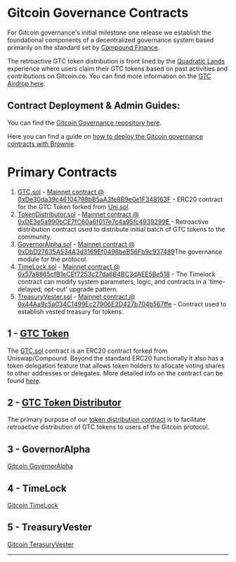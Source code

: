 # Gitcoin Governance Contracts   

For Gitcoin governance's initial milestone one release we establish the foundational components of a decentralized governance system based primarily on the standard set by [Compound Finance](https://github.com/compound-finance/compound-protocol/tree/v2.8.1). 

The retroactive GTC token distribution is front lined by the [Quadratic Lands](https://gitcoin.co/quadraticlands) experience where users claim their GTC tokens based on past activities and contributions on Gitcoin.co. You can find more information on the [GTC Airdrop here](https://gitcoin.co/blog/introducing-gtc-gitcoins-governance-token/). 

## Contract Deployment & Admin Guides:

You can find the [Gitcoin Governance repository here](https://github.com/gitcoinco/governance). 

Here you can find a guide on [how to deploy the Gitcoin governance contracts with Brownie](DEPLOYMENT-GUIDE.md).

# Primary Contracts 

1) [GTC.sol](https://github.com/gitcoinco/governance/blob/main/contracts/GTC.sol) - [Mainnet contract @ 0xDe30da39c46104798bB5aA3fe8B9e0e1F348163F](https://etherscan.io/address/0xDe30da39c46104798bB5aA3fe8B9e0e1F348163F) - ERC20 contract for the GTC Token forked from [Uni.sol](https://github.com/Uniswap/governance/blob/master/contracts/Uni.sol). 
2) [TokenDistributor.sol](https://github.com/gitcoinco/governance/blob/main/contracts/TokenDistributor.sol) - [Mainnet contract @ 0xDE3e5a990bCE7fC60a6f017e7c4a95fc4939299E ](https://etherscan.io/address/0xDE3e5a990bCE7fC60a6f017e7c4a95fc4939299E) - Retroactive distribution contract used to distribute initial batch of GTC tokens to the community.   
3) [GovernorAlpha.sol](https://github.com/gitcoinco/governance/blob/main/contracts/GovernorAlpha.sol) - [Mainnet contract @ 0xDbD27635A534A3d3169Ef0498beB56Fb9c937489](https://etherscan.io/address/0xDbD27635A534A3d3169Ef0498beB56Fb9c937489)The governance module for the protocol. 
4) [TimeLock.sol](https://github.com/gitcoinco/governance/blob/main/contracts/Timelock.sol) - [Mainnet contract @ 0x57a8865cfB1eCEf7253c27da6B4BC3dAEE5Be518](https://etherscan.io/address/0x57a8865cfB1eCEf7253c27da6B4BC3dAEE5Be518) - The Timelock contract can modify system parameters, logic, and contracts in a 'time-delayed, opt-out' upgrade pattern. 
5) [TreasuryVester.sol](https://github.com/gitcoinco/governance/blob/main/contracts/TreasuryVester.sol) - [Mainnet contract @ 0x44Aa9c5a034C1499Ec27906E2D427b704b567ffe](https://etherscan.io/address/0x44Aa9c5a034C1499Ec27906E2D427b704b567ffe) - Contract used to establish vested treasury for tokens.  


## 1 - [GTC Token](./GTC-TOKEN.md) 

The [GTC.sol](https://github.com/gitcoinco/governance/blob/main/contracts/GTA.sol) contract is an ERC20 contract forked from Uniswap/Compound. Beyond the standard ERC20 functionally it also has a token delegation feature that allows token holders to allocate voting shares to other addresses or delegates. More detailed info on the contract can be found [here](./GTC-TOKEN.md). 

## 2 - [GTC Token Distributor](./TOKEN-DISTRIBUTOR.md) 
The primary purpose of our [token distribution contract](https://github.com/gitcoinco/governance/blob/main/contracts/TokenDistributor.sol) is to facilitate retroactive distribution of GTC tokens to users of the Gitcoin protocol. 

## 3 - GovernorAlpha
[Gitcoin GovernorAlpha](https://github.com/gitcoinco/governance/blob/main/contracts/GovernorAlpha.sol)  

## 4 - TimeLock
[Gitcoin TimeLock](https://github.com/gitcoinco/governance/blob/main/contracts/Timelock.sol) 

## 5 - TreasuryVester
[Gitcoin TerasuryVester](https://github.com/gitcoinco/governance/blob/main/contracts/TreasuryVester.sol) 

---





